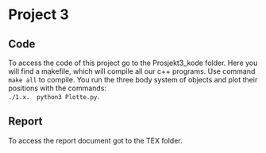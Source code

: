# Project 3

## Code

To access the code of this project go to the Prosjekt3_kode folder. Here you will find a makefile, which will compile all our c++ programs. Use command `make all` to compile. You run the three body system of objects and plot their positions with the commands:  
`./1.x. 
python3 Plotte.py`. 



## Report

To access the report document got to the TEX folder. 
